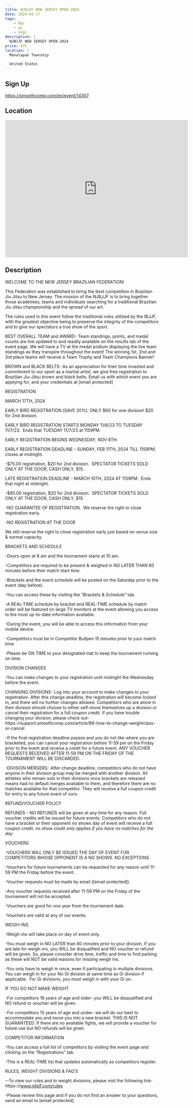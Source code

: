 ```yaml
---
title: NJBJJF NEW JERSEY OPEN 2024
date: 2024-03-17
tags:
    - Mar
    - gi 
    - nogi 
description: |
  NJBJJF NEW JERSEY OPEN 2024
price: $75
location: |
  Manalapan Township
  
  United States
---
```

## Sign Up
https://smoothcomp.com/en/event/14307

## Location
<iframe src="https://www.google.com/maps/embed?pb=!1m18!1m12!1m3!1d12345.6789!2d-74.3689795!3d40.2520015!2m3!1f0!2f0!3f0!3m2!1i1024!2i768!4f13.1!3m3!1m2!1s0x0%3A0x0!2z40.2520015!5e0!3m2!1sen!2sus!4v1234567890" width="600" height="450" style="border:0;" allowfullscreen="" loading="lazy"></iframe>

## Description
WELCOME TO THE NEW JERSEY BRAZILIAN FEDERATION!


This Federation was established to bring the best competition in Brazilian Jiu Jitsu to New Jersey. The mission of the NJBJJF is to bring together those academies, teams and individuals searching for a traditional Brazilian Jiu Jitsu championship and the spread of our art.


The rules used in this event follow the traditional rules utilized by the IBJJF, with the greatest objective being to preserve the integrity of the competitors and to give our spectators a true show of the sport.


BEST OVERALL TEAM and AWARD- Team standings, points, and medal counts are live updated to and readily available on the results tab of the event page. We will have a TV at the medal podium displaying the live team standings as they transpire throughout the event! The winning 1st, 2nd and 3rd place teams will receive a Team Trophy and Team Champions Banner!


BROWN and BLACK BELTS- As an appreciation for their time invested and commitment to our sport as a martial artist, we give free registration to Brazilian Jiu-Jitsu brown and black belts. Email us with which event you are applying for, and your credentials at [email protected]


REGISTRATION


MARCH 17TH, 2024


EARLY BIRD REGISTRATION (SAVE 20%), ONLY $60 for one division! $20 for 2nd division.


EARLY BIRD REGISTRATION STARTS MONDAY 11/6/23 TO TUESDAY 11/7/23.  Ends that TUESDAY 11/7/23 at 1159PM.


EARLY REGISTRATION BEGINS WEDNESDAY, NOV 8TH.


EARLY REGISTRATION DEADLINE - SUNDAY, FEB 11TH, 2024 TILL 1159PM, closes at midnight.


-$75.00 registration, $20 for 2nd division.  SPECTATOR TICKETS SOLD ONLY AT THE DOOR, CASH ONLY, $15.


LATE REGISTRATION DEADLINE - MARCH 10TH, 2024 AT 1159PM.  Ends that night at midnight.


-$90.00 registration, $20 for 2nd division.  SPECTATOR TICKETS SOLD ONLY AT THE DOOR, CASH ONLY, $15


-NO GUARANTEE OF REGISTRATION.  We reserve the right to close registration early.


-NO REGISTRATION AT THE DOOR


We still reserve the right to close registration early just based on venue size & normal capacity.


BRACKETS AND SCHEDULE


-Doors open at 8 am and the tournament starts at 10 am.


-Competitors are required to be present & weighed in NO LATER THAN 60 minutes before their match start time.


-Brackets and the event schedule will be posted on the Saturday prior to the event (day before).


-You can access these by visiting the “Brackets & Schedule” tab.


-A REAL-TIME schedule by bracket and REAL-TIME schedule by match order will be featured on large TV monitors at the event allowing you access to the most up-to-date information available.


-During the event, you will be able to access this information from your mobile device.


-Competitors must be in Competitor Bullpen 15 minutes prior to your match time.


-Please be ON TIME to your designated mat to keep the tournament running on time.


DIVISION CHANGES


-You can make changes to your registration until midnight the Wednesday before the event.


CHANGING DIVISIONS- Log into your account to make changes to your registration. After this change deadline, the registration will become locked in, and there will no further changes allowed. Competitors who are alone in their division should choose to either self-move themselves up a division or cancel their registration for a full coupon credit. If you have trouble changing your division, please check out- https-//support.smoothcomp.com/article/89-how-to-change-weightclass-or-cancel


-If the final registration deadline passes and you do not like where you are bracketed, you can cancel your registration before 11-59 pm on the Friday prior to the event and receive a credit for a future event. ANY VOUCHER REQUESTS RECEIVED AFTER 11-59 PM ON THE FRIDAY OF THE TOURNAMENT WILL BE DISCARDED.


-DIVISION MERGERS- After change deadline, competitors who do not have anyone in their division group may be merged with another division. All athletes who remain solo in their divisions once brackets are released means had no default merges available to them, and therefore there are no matches available for that competitor. They will receive a full coupon credit for entry to any future event of ours.


REFUND/VOUCHER POLICY


REFUNDS - NO REFUNDS will be given at any time for any reason. Full voucher credits will be issued for future events. Competitors who do not have a bracket or their opponent no shows day of event will receive a full coupon credit. *no show credit only applies if you have no matches for the day*


VOUCHERS


-VOUCHERS WILL ONLY BE ISSUED THE DAY OF EVENT FOR COMPETITORS WHOSE OPPONENT IS A NO SHOWS. NO EXCEPTIONS


-Vouchers for future tournaments can be requested for any reason until 11-59 PM the Friday before the event.


-Voucher requests must be made by email ([email protected]).


-Any voucher requests received after 11-59 PM on the Friday of the tournament will not be accepted.


-Vouchers are good for one year from the tournament date.


-Vouchers are valid at any of our events.


WEIGH-INS


-Weigh-ins will take place on day of event only.


-You must weigh in NO LATER than 60 minutes prior to your division. If you are late for weigh-ins, you WILL be disqualified and NO voucher or refund will be given. So, please consider drive time, traffic and time to find parking as these will NOT be vaild reasons for missing weigh ins.


-You only have to weigh in once, even if participating in multiple divisions. You can weigh in for your No Gi division at same time as Gi division if applicable.  For Gi divisions, you must weigh in with your Gi on.


IF YOU DO NOT MAKE WEIGHT


-For competitors 16 years of age and older- you WILL be disqualified and NO refund or voucher will be given.


-For competitors 15 years of age and under- we will do our best to accommodate you and move you into a new bracket. THIS IS NOT GUARANTEED. If there are no available fights, we will provide a voucher for future use but NO refunds will be given.


COMPETITOR INFORMATION


-You can access a full list of competitors by visiting the event page and clicking on the “Registrations” tab.


-This is a REAL-TIME list that updates automatically as competitors register.


RULES, WEIGHT DIVISIONS & FAQ’S


--To view our rules and to weight divisions, please visit the following link- https-//www.njbjjf.com/rules


-Please review this page and if you do not find an answer to your questions, send an email to [email protected].
